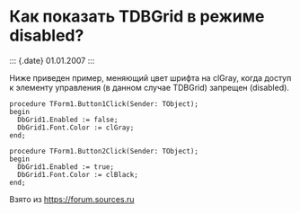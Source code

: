Как показать TDBGrid в режиме disabled?
=======================================

::: {.date}
01.01.2007
:::

Ниже приведен пример, меняющий цвет шрифта на clGray, когда доступ к
элементу управления (в данном случае TDBGrid) запрещен (disabled).

    procedure TForm1.Button1Click(Sender: TObject);
    begin
      DbGrid1.Enabled := false;
      DbGrid1.Font.Color := clGray;
    end;
     
    procedure TForm1.Button2Click(Sender: TObject);
    begin
      DbGrid1.Enabled := true;
      DbGrid1.Font.Color := clBlack;
    end;

Взято из <https://forum.sources.ru>
